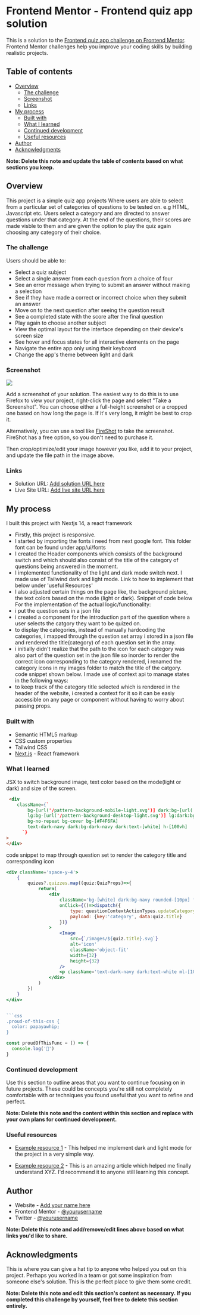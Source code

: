 # Frontend Mentor - Frontend quiz app solution

This is a solution to the [Frontend quiz app challenge on Frontend Mentor](https://www.frontendmentor.io/challenges/frontend-quiz-app-BE7xkzXQnU). Frontend Mentor challenges help you improve your coding skills by building realistic projects. 

## Table of contents

- [Overview](#overview)
  - [The challenge](#the-challenge)
  - [Screenshot](#screenshot)
  - [Links](#links)
- [My process](#my-process)
  - [Built with](#built-with)
  - [What I learned](#what-i-learned)
  - [Continued development](#continued-development)
  - [Useful resources](#useful-resources)
- [Author](#author)
- [Acknowledgments](#acknowledgments)

**Note: Delete this note and update the table of contents based on what sections you keep.**

## Overview
This project is a simple quiz app projects Where users are able to select from a particular set of categories of questions to be tested on. e.g HTML, Javascript etc. 
Users select a category and are directed to answer questions under that category. At the end of the questions, their scores are made visble to them and are given the option to play the quiz again choosing any category of their choice.

### The challenge

Users should be able to:

- Select a quiz subject
- Select a single answer from each question from a choice of four
- See an error message when trying to submit an answer without making a selection
- See if they have made a correct or incorrect choice when they submit an answer
- Move on to the next question after seeing the question result
- See a completed state with the score after the final question
- Play again to choose another subject
- View the optimal layout for the interface depending on their device's screen size
- See hover and focus states for all interactive elements on the page
- Navigate the entire app only using their keyboard
- Change the app's theme between light and dark

### Screenshot

![](./screenshot.jpg)

Add a screenshot of your solution. The easiest way to do this is to use Firefox to view your project, right-click the page and select "Take a Screenshot". You can choose either a full-height screenshot or a cropped one based on how long the page is. If it's very long, it might be best to crop it.

Alternatively, you can use a tool like [FireShot](https://getfireshot.com/) to take the screenshot. FireShot has a free option, so you don't need to purchase it. 

Then crop/optimize/edit your image however you like, add it to your project, and update the file path in the image above.

### Links

- Solution URL: [Add solution URL here](https://your-solution-url.com)
- Live Site URL: [Add live site URL here](https://your-live-site-url.com)

## My process
I built this project with Nextjs 14, a react framework
- Firstly, this project is responsive.
- I started by importing the fonts i need from next google font. This folder font can be found under app/ui/fonts
- I created the Header components which consists of the background switch and which should also consist of the title of the category of questions being answered in the moment.
- I implemented  functionality of the light and dark mode switch next. I made use of Tailwind dark and light mode. Link to how to implement that below under 'useful Resources'
- I also adjusted certain things on the page like, the background picture, the text colors based on the mode (light or dark). Snippet of code below
For the implementation of the actual logic/functionality:
- i put the question sets in a json file
- i created a component for the introduction part of the question where a user selects the catgory they want to be quized on.
- to display the categories, instead of manually hardcoding the categories, i mapped through the question set array i stored in a json file and rendered the title(category) of each question set in the array.
- i initially didn't realize that the path to the icon for each category was also part of the question set in the json file so inorder to render the correct icon corresponding to the category rendered, i renamed the category icons in my images folder to match the title of the catgory. code snippet shown below.
I made use of context api to manage states in the following ways:
- to keep track of the category title selected which is rendered in the header of the website, i created a context for it so it can be easiy accessible on any page or component without having to worry about passing props.

### Built with

- Semantic HTML5 markup
- CSS custom properties
- Tailwind CSS
- [Next.js](https://nextjs.org/) - React framework


### What I learned
JSX to switch background image, text color based on the mode(light or dark) and size of the screen.
```html
 <div 
    className={`
        bg-[url('/pattern-background-mobile-light.svg')] dark:bg-[url('/pattern-background-mobile-dark.svg')]
        lg:bg-[url('/pattern-background-desktop-light.svg')] lg:dark:bg-[url('/pattern-background-desktop-dark.svg')]  
        bg-no-repeat bg-cover bg-[#F4F6FA]  
        text-dark-navy dark:bg-dark-navy dark:text-[white] h-[100vh]
      `}
>
</div>
```
code snippet to map through question set to render the category title and corresponding icon
```jsx
<div className='space-y-4'>
    {
        quizes?.quizzes.map((quiz:QuizProps)=>{
            return(
                <div 
                    className='bg-[white] dark:bg-navy rounded-[10px] flex items-center p-[20px] w-[100%] lg:w-[500px] m-auto cursor-pointer '
                    onClick={()=>dispatch({
                        type: questionContextActionTypes.updateCategoryName,
                        payload: {key:'category', data:quiz.title}
                    })}
                >  
                    <Image
                        src={`/images/${quiz.title}.svg`}
                        alt='icon'
                        className='object-fit'
                        width={32}
                        height={32}
                    />
                    <p className='text-dark-navy dark:text-white ml-[10px] text-xl'>{quiz.title}</p>
                </div>
            )
        })
    }
</div>


```css
.proud-of-this-css {
  color: papayawhip;
}
```
```js
const proudOfThisFunc = () => {
  console.log('🎉')
}
```


### Continued development

Use this section to outline areas that you want to continue focusing on in future projects. These could be concepts you're still not completely comfortable with or techniques you found useful that you want to refine and perfect.

**Note: Delete this note and the content within this section and replace with your own plans for continued development.**

### Useful resources

- [Example resource 1](https://tailwindcss.com/docs/dark-mode#toggling-dark-mode-manually) - This helped me implement dark and light mode for the project in a very simple way. 

- [Example resource 2](https://www.example.com) - This is an amazing article which helped me finally understand XYZ. I'd recommend it to anyone still learning this concept.


## Author

- Website - [Add your name here](https://www.your-site.com)
- Frontend Mentor - [@yourusername](https://www.frontendmentor.io/profile/yourusername)
- Twitter - [@yourusername](https://www.twitter.com/yourusername)

**Note: Delete this note and add/remove/edit lines above based on what links you'd like to share.**

## Acknowledgments

This is where you can give a hat tip to anyone who helped you out on this project. Perhaps you worked in a team or got some inspiration from someone else's solution. This is the perfect place to give them some credit.

**Note: Delete this note and edit this section's content as necessary. If you completed this challenge by yourself, feel free to delete this section entirely.**
